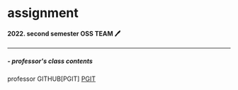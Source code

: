 <!-- 재설정하기 -->
# assignment 

#### 2022. second semester OSS TEAM 🖊
---
##### - professor's class contents
professor GITHUB[PGIT]
[PGIT]('https://github.com/ai7dnn/OSS-lect')



